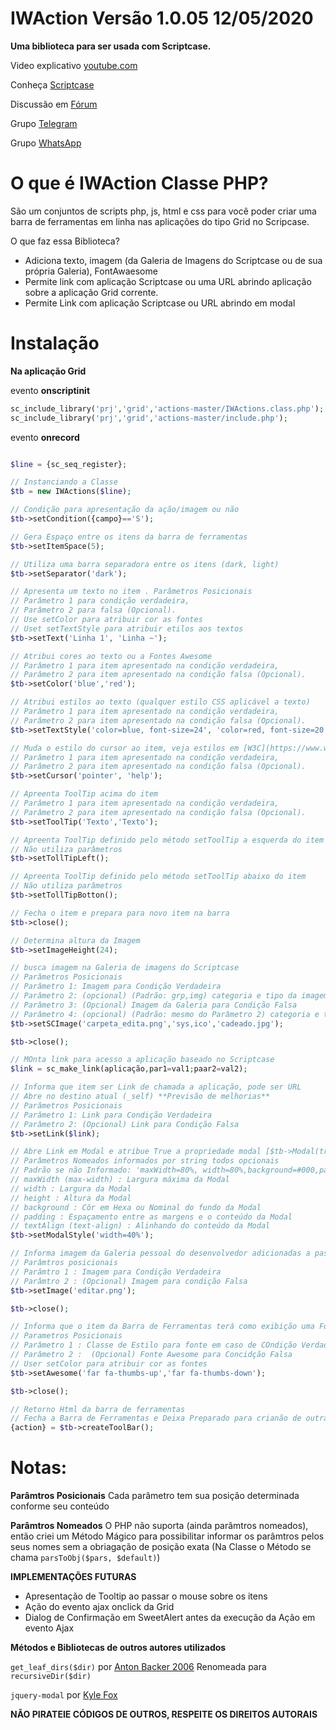 # IWAction Versão 1.0.05  12/05/2020
**Uma biblioteca para ser usada com Scriptcase.**

Video explicativo [youtube.com](https://youtu.be/3aI-8MgtbYE)

Conheça [Scriptcase](https://scriptcase.com.br)

Discussão em [Fórum](https://forum.scriptcase.com.br/)

Grupo [Telegram](https://t.me/joinchat/F1fMxkV3oNu6JVFxfJ1Xqg)

Grupo [WhatsApp](https://chat.whatsapp.com/I3sg8dHFfQqKJYjVgtQkM8)


# O que é IWAction Classe PHP?

São um conjuntos de scripts php, js, html e css para você poder criar uma barra de ferramentas em linha nas aplicações do tipo Grid no Scripcase.

O que faz essa Biblioteca?

* Adiciona texto, imagem (da Galeria de Imagens do Scriptcase ou de sua própria Galeria),  FontAwaesome 
* Permite link com aplicação Scriptcase ou uma URL abrindo  aplicação sobre a aplicação Grid corrente.
* Permite Link com aplicação Scriptcase ou URL abrindo em modal



# Instalação


**Na aplicação Grid** 

evento **onscriptinit**

```php
sc_include_library('prj','grid','actions-master/IWActions.class.php');
sc_include_library('prj','grid','actions-master/include.php');
```

evento **onrecord**

```php

$line = {sc_seq_register};

// Instanciando a Classe
$tb = new IWActions($line);

// Condição para apresentação da ação/imagem ou não
$tb->setCondition({campo}=='S'); 

// Gera Espaço entre os itens da barra de ferramentas
$tb->setItemSpace(5); 

// Utiliza uma barra separadora entre os itens (dark, light)
$tb->setSeparator('dark'); 

// Apresenta um texto no item . Parâmetros Posicionais
// Parâmetro 1 para condição verdadeira, 
// Parâmetro 2 para falsa (Opcional).
// Use setColor para atribuir cor as fontes
// Uset setTextStyle para atribuir etilos aos textos
$tb->setText('Linha 1', 'Linha ~'); 

// Atribui cores ao texto ou a Fontes Awesome
// Parâmetro 1 para item apresentado na condição verdadeira, 
// Parâmetro 2 para item apresentado na condição falsa (Opcional).
$tb->setColor('blue','red');

// Atribui estilos ao texto (qualquer estilo CSS aplicável a texto)
// Parâmetro 1 para item apresentado na condição verdadeira, 
// Parâmetro 2 para item apresentado na condição falsa (Opcional).
$tb->setTextStyle('color=blue, font-size=24', 'color=red, font-size=20');

// Muda o estilo do cursor ao item, veja estilos em [W3C](https://www.w3schools.com/cssref/pr_class_cursor.asp)
// Parâmetro 1 para item apresentado na condição verdadeira, 
// Parâmetro 2 para item apresentado na condição falsa (Opcional).
$tb->setCursor('pointer', 'help');

// Apreenta ToolTip acima do item
// Parâmetro 1 para item apresentado na condição verdadeira, 
// Parâmetro 2 para item apresentado na condição falsa (Opcional).
$tb->setToolTip('Texto','Texto');

// Apreenta ToolTip definido pelo método setToolTip a esquerda do item 
// Não utiliza parâmetros
$tb->setTollTipLeft();

// Apreenta ToolTip definido pelo método setToolTip abaixo do item 
// Não utiliza parâmetros
$tb->setTollTipBotton();

// Fecha o item e prepara para novo item na barra
$tb->close(); 

// Determina altura da Imagem
$tb->setImageHeight(24); 

// busca imagem na Galeria de imagens do Scriptcase 
// Parâmetros Posicionais
// Parâmetro 1: Imagem para Condição Verdadeira
// Parâmetro 2: (opcional) (Padrão: grp,img) categoria e tipo da imagem na galeria de Imagens do Scriptcase
// Parâmetro 3: (Opcional) Imagem da Galeria para Condição Falsa 
// Parâmetro 4: (opcional) (Padrão: mesmo do Parâmetro 2) categoria e tipo da imagem na galeria de Imagens do Scriptcase
$tb->setSCImage('carpeta_edita.png','sys,ico','cadeado.jpg');

$tb->close();

// MOnta link para acesso a aplicação baseado no Scriptcase 
$link = sc_make_link(aplicação,par1=val1;paar2=val2);

// Informa que item ser Link de chamada a aplicação, pode ser URL
// Abre no destino atual (_self) **Previsão de melhorias**
// Parâmetros Posicionais
// Parâmetro 1: Link para Condição Verdadeira
// Parâmetro 2: (Opcional) Link para Condição Falsa
$tb->setLink($link);

// Abre Link em Modal e atribue True a propriedade modal [$tb->Modal(true);]
// Parâmetros Nomeados informados por string todos opcionais
// Padrão se não Informado: 'maxWidth=80%, width=80%,background=#000,padding=5px,textAlign=center,height=80%'
// maxWidth (max-width) : Largura máxima da Modal
// width : Largura da Modal
// height : Altura da Modal
// background : Côr em Hexa ou Nominal do fundo da Modal
// padding : Espaçamento entre as margens e o conteúdo da Modal
// textAlign (text-align) : Alinhando do conteúdo da Modal
$tb->setModalStyle('width=40%');

// Informa imagem da Galeria pessoal do desenvolvedor adicionadas a pasta img no raiza da biblioteca externa criada
// Parâmtros posicionais
// Parâmtro 1 : Imagem para Condição Verdadeira
// Parâmtro 2 : (Opcional) Imagem para condição Falsa
$tb->setImage('editar.png');

$tb->close();

// Informa que o item da Barra de Ferramentas terá como exibição uma Fonte Awesome
// Parametros Posicionais
// Parâmetro 1 : Classe de Estilo para fonte em caso de COndição Verdadeira
// Parâmetro 2 :  (Opcional) Fonte Awesome para Concidção Falsa
// User setColor para atribuir cor as fontes
$tb->setAwesome('far fa-thumbs-up','far fa-thumbs-down');

$tb->close();

// Retorno Html da barra de ferramentas
// Fecha a Barra de Ferramentas e Deixa Preparado para crianão de outra Barra.
{action} = $tb->createToolBar();
```

# Notas:

**Parâmtros Posicionais** Cada parâmetro tem sua posição determinada conforme seu conteúdo

**Parâmtros Nomeados** O PHP não suporta (ainda parâmtros nomeados), então criei um Método Mágico para possibilitar informar os parâmtros pelos seus nomes sem a obriagação de posição exata (Na Classe o Método se chama `parsToObj($pars, $default)`)


**IMPLEMENTAÇÕES FUTURAS**
* Apresentação de Tooltip ao passar o mouse sobre os itens
* Ação do evento ajax onclick da Grid
* Dialog de Confirmação em SweetAlert antes da execução da Ação em evento Ajax

**Métodos e Bibliotecas de outros autores utilizados**

`get_leaf_dirs($dir)` por [Anton Backer 2006](https://www.php.net/manual/pt_BR/function.dir.php#60374)
Renomeada para `recursiveDir($dir)`

`jquery-modal` por [Kyle Fox](https://github.com/kylefox/jquery-modal)

**NÃO PIRATEIE CÓDIGOS DE OUTROS, RESPEITE OS DIREITOS AUTORAIS**
